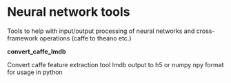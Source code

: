 # Neural network tools

Tools to help with input/output processing of neural networks and cross-framework operations (caffe to theano etc.)

**convert_caffe_lmdb**

Convert caffe feature extraction tool lmdb output to h5 or numpy npy format for usage in python

